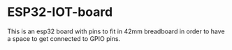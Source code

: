 # ESP32-IOT-board
This is an esp32 board with pins to fit in 42mm breadboard in order to have a space to get connected to GPIO pins.
